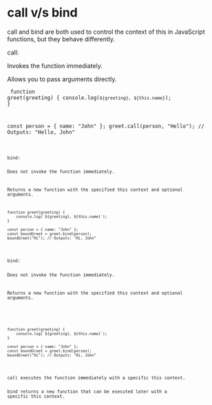 # call v/s bind
<p>call and bind are both used to control the context of this in JavaScript functions, but they behave differently.

call:

Invokes the function immediately.

Allows you to pass arguments directly.</p>
<code>
function greet(greeting) {
    console.log(`${greeting}, ${this.name}`);
}

const person = { name: "John" };
greet.call(person, "Hello"); // Outputs: "Hello, John"

<code>
<p>bind:

Does not invoke the function immediately.

Returns a new function with the specified this context and optional arguments.</p>
```
function greet(greeting) {
    console.log(`${greeting}, ${this.name}`);
}

const person = { name: "John" };
const boundGreet = greet.bind(person);
boundGreet("Hi"); // Outputs: "Hi, John"
```
<p>
bind:

Does not invoke the function immediately.

Returns a new function with the specified this context and optional arguments.
</p>

```
function greet(greeting) {
    console.log(`${greeting}, ${this.name}`);
}

const person = { name: "John" };
const boundGreet = greet.bind(person);
boundGreet("Hi"); // Outputs: "Hi, John"

```

<p>
call executes the function immediately with a specific this context.

bind returns a new function that can be executed later with a specific this context.
</p>

